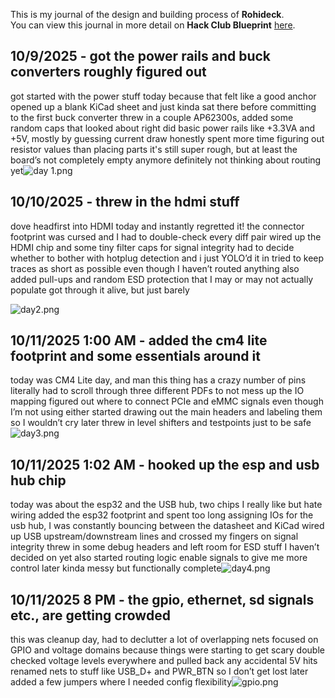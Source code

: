 <!--
  ===================    !!READ THIS NOTICE!!   ====================
  DO NOT edit this file manually. Your changes WILL BE OVERWRITTEN!
  This journal is auto generated and updated by Hack Club Blueprint.
  To edit this file, please edit your journal entries on Blueprint.
  ==================================================================
-->

This is my journal of the design and building process of **Rohideck**.  
You can view this journal in more detail on **Hack Club Blueprint** [here](https://blueprint.hackclub.com/projects/348).


## 10/9/2025 - got the power rails and buck converters roughly figured out  

got started with the power stuff today because that felt like a good anchor
opened up a blank KiCad sheet and just kinda sat there before committing to the first buck converter
threw in a couple AP62300s, added some random caps that looked about right
did basic power rails like +3.3VA and +5V, mostly by guessing current draw
honestly spent more time figuring out resistor values than placing parts
it's still super rough, but at least the board’s not completely empty anymore
definitely not thinking about routing yet![day 1.png](https://blueprint.hackclub.com/user-attachments/blobs/proxy/eyJfcmFpbHMiOnsiZGF0YSI6MTIzMCwicHVyIjoiYmxvYl9pZCJ9fQ==--4c5f583684176dfbddac1a05d51663791643253a/day%201.png)
  

## 10/10/2025 - threw in the hdmi stuff  

dove headfirst into HDMI today and instantly regretted it!
the connector footprint was cursed and I had to double-check every diff pair
wired up the HDMI chip and some tiny filter caps for signal integrity
had to decide whether to bother with hotplug detection and i just YOLO’d it in
tried to keep traces as short as possible even though I haven’t routed anything
also added pull-ups and random ESD protection that I may or may not actually populate
got through it alive, but just barely

![day2.png](https://blueprint.hackclub.com/user-attachments/blobs/proxy/eyJfcmFpbHMiOnsiZGF0YSI6MTM1MSwicHVyIjoiYmxvYl9pZCJ9fQ==--49d7d89f84e8693ed5babf6b7e2cd3abce66a3f0/day2.png)
  

## 10/11/2025 1:00 AM - added the cm4 lite footprint and some essentials around it  

today was CM4 Lite day, and man this thing has a crazy number of pins
literally had to scroll through three different PDFs to not mess up the IO mapping
figured out where to connect PCIe and eMMC signals even though I’m not using either
started drawing out the main headers and labeling them so I wouldn’t cry later
threw in level shifters and testpoints just to be safe![day3.png](https://blueprint.hackclub.com/user-attachments/blobs/proxy/eyJfcmFpbHMiOnsiZGF0YSI6MTQ4NSwicHVyIjoiYmxvYl9pZCJ9fQ==--efd85f72346e42830c84962ea838c18fade0c178/day3.png)
  

## 10/11/2025 1:02 AM - hooked up the esp and usb hub chip  

today was about the esp32 and the USB hub, two chips I really like but hate wiring
added the esp32 footprint and spent too long assigning IOs
for the usb hub, I was constantly bouncing between the datasheet and KiCad
wired up USB upstream/downstream lines and crossed my fingers on signal integrity
threw in some debug headers and left room for ESD stuff I haven’t decided on yet
also started routing logic enable signals to give me more control later
kinda messy but functionally complete![day4.png](https://blueprint.hackclub.com/user-attachments/blobs/proxy/eyJfcmFpbHMiOnsiZGF0YSI6MTQ4NiwicHVyIjoiYmxvYl9pZCJ9fQ==--fd94e24be29d5c38b869675385ff19243a17c339/day4.png)
  

## 10/11/2025 8 PM - the gpio, ethernet, sd signals etc., are getting crowded  

this was cleanup day, had to declutter a lot of overlapping nets
focused on GPIO and voltage domains because things were starting to get scary
double checked voltage levels everywhere and pulled back any accidental 5V hits
renamed nets to stuff like USB_D+ and PWR_BTN so I don’t get lost later
added a few jumpers where I needed config flexibility![gpio.png](https://blueprint.hackclub.com/user-attachments/blobs/proxy/eyJfcmFpbHMiOnsiZGF0YSI6MTYxMCwicHVyIjoiYmxvYl9pZCJ9fQ==--f982bf6c752e0e6e82c77e3ed0b15de5d7ac2dd7/gpio.png)
  

